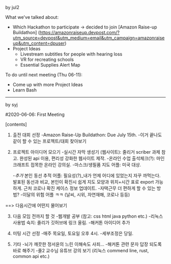 by jul2

What we've talked about:

* Which Hackathon to participate -> decided to join [Amazon Raise-up Buildathon]
(https://amazonraiseup.devpost.com/?utm_source=devpost&utm_medium=email&utm_campaign=amazonraiseup&utm_content=dpuser)
* Project Ideas
    - Livestream subtitles for people with hearing loss
    - VR for recreating schools
    - Essential Supplies Alert Map

To do until next meeting (Thu 06-11):

* Come up with more Project Ideas
* Learn Bash 

---------------------------------------
by syj

#2020-06-06: First Meeting


[contents]

1. 출전 대회 선정
	-Amazon Raise-Up Buildathon: Due July 15th.
	-이거 끝나도 같이 할 수 있는 프로젝트/대회 찾아보기


2. 프로젝트 아이디어 모으기
	-실시간 자막 생성기 (웹사이트): 줄리거 scriber 과제 참고. 완성된 api 이용, 편리성 강화한 웹사이트 제작.
	-온라인 수업 출석체크(?): 마인크래프트 접목한 온라인 강의실.
	-마스크/생필품 지도 어플: 미국 대상.
	
	-*추가* 본인 동선 추적 어플: 필요성(?)_내가 언제 어디에 있었는지 자꾸 까먹는다. 발표된 동선과 비교, 본인이 확진시 쉽게 지도 모양과 위치+시간 표로 export 가능하게. 근처 코로나 확진 케이스 정보 업데이트.
	-자택근무 더 편하게 할 수 있는 방법?
	-이달의 위험 어플 ㅋㅋ (날씨, 시위, 자연재해, 코로나 등등)

==> 다음시간에 어떤지 물어보기


3. 다음 모임 전까지 할 것
	-웹개발 공부 (참고: css html java python etc.)
	-리눅스 사용법 숙지: 줄리가 깃허브에 링크 올림.
	-해커톤 아이디어 추가


4. 미팅 시간 선정
	-매주 목요일, 토요일 오후 4시.
	-세부조정은 당일.


5. 기타
	-뇌가 깨끗한 정서윤의 느린 이해속도 사죄...
	-해커톤 관련 문자 답장 되도록 바로 해주기
	-줄2 교수님 유튜브 강의 보기 (리눅스 commend line, rust, common api etc.)
	






